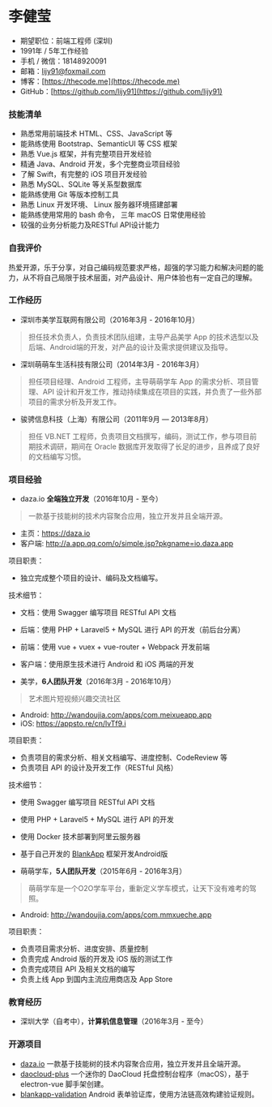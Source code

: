 # 李健莹

- 期望职位：前端工程师 (深圳)
- 1991年 / 5年工作经验
- 手机 / 微信：18148920091
- 邮箱：lijy91@foxmail.com
- 博客：[https://thecode.me](https://thecode.me)
- GitHub：[https://github.com/lijy91](https://github.com/lijy91)

### 技能清单
- 熟悉常用前端技术 HTML、CSS、JavaScript 等
- 能熟练使用 Bootstrap、SemanticUI 等 CSS 框架
- 熟悉 Vue.js 框架，并有完整项目开发经验
- 精通 Java、Android 开发，多个完整商业项目经验
- 了解 Swift，有完整的 iOS 项目开发经验
- 熟悉 MySQL、SQLite 等关系型数据库
- 能熟练使用 Git 等版本控制工具
- 熟悉 Linux 开发环境、 Linux 服务器环境搭建部署
- 能熟练使用常用的 bash 命令， 三年 macOS 日常使用经验
- 较强的业务分析能力及RESTful API设计能力

### 自我评价
热爱开源，乐于分享，对自己编码规范要求严格，超强的学习能力和解决问题的能力，从不将自己局限于技术层面，对产品设计、用户体验也有一定自己的理解。

### 工作经历
- 深圳市美学互联网有限公司（2016年3月 - 2016年10月）
> 担任技术负责人，负责技术团队组建，主导产品美学 App 的技术选型以及后端、Android端的开发，对产品的设计及需求提供建议及指导。

- 深圳萌萌车生活科技有限公司（2014年3月 - 2016年3月）
> 担任项目经理、Android 工程师，主导萌萌学车 App 的需求分析、项目管理、API 设计和开发工作，推动持续集成在项目的实践，并负责了一些外部项目的需求分析及开发工作。

- 骏骋信息科技（上海）有限公司（2011年9月 — 2013年8月）
> 担任 VB.NET 工程师，负责项目文档撰写，编码，测试工作，参与项目前期技术调研，期间在 Oracle 数据库开发取得了长足的进步，且养成了良好的文档编写习惯。

### 项目经验

- daza.io **全端独立开发**（2016年10月 - 至今）
> 一款基于技能树的技术内容聚合应用，独立开发并且全端开源。

  - 主页：https://daza.io
  - 客户端: http://a.app.qq.com/o/simple.jsp?pkgname=io.daza.app

  项目职责：
  - 独立完成整个项目的设计、编码及文档编写。

  技术细节：
  - 文档：使用 Swagger 编写项目 RESTful API 文档
  - 后端：使用 PHP + Laravel5 + MySQL 进行 API 的开发（前后台分离）
  - 前端：使用 vue + vuex + vue-router + Webpack 开发前端
  - 客户端：使用原生技术进行 Android 和 iOS 两端的开发

- 美学，**6人团队开发**（2016年3月 - 2016年10月）
> 艺术图片短视频兴趣交流社区

  - Android: http://wandoujia.com/apps/com.meixueapp.app
  - iOS: https://appsto.re/cn/lvTf9.i

  项目职责：
  - 负责项目的需求分析、相关文档编写、进度控制、CodeReview 等
  - 负责项目 API 的设计及开发工作（RESTful 风格）

  技术细节：
  - 使用 Swagger 编写项目 RESTful API 文档
  - 使用 PHP + Laravel5 + MySQL 进行 API 的开发
  - 使用 Docker 技术部署到阿里云服务器
  - 基于自己开发的 [BlankApp](https://github.com/lijy91/BlankApp) 框架开发Android版

- 萌萌学车，**5人团队开发**（2015年6月 - 2016年3月）
> 萌萌学车是一个O2O学车平台，重新定义学车模式，让天下没有难考的驾照。

  - Android: http://wandoujia.com/apps/com.mmxueche.app

  项目职责：
  - 负责项目需求分析、进度安排、质量控制
  - 负责完成 Android 版的开发及 iOS 版的测试工作
  - 负责完成项目 API 及相关文档的编写
  - 负责上线 App 到国内主流应用商店及 App Store

### 教育经历

- 深圳大学（自考中），**计算机信息管理**（2016年3月 - 至今）

### 开源项目
- [daza.io](https://github.com/lijy91/daza-backend)
一款基于技能树的技术内容聚合应用，独立开发并且全端开源。
- [daocloud-plus](https://github.com/lijy91/daocloud-plus)
一个迷你的 DaoCloud 托盘控制台程序（macOS），基于 electron-vue 脚手架创建。
- [blankapp-validation](https://github.com/lijy91/blankapp-validation)
Android 表单验证库，使用方法链高效构建验证规则。
